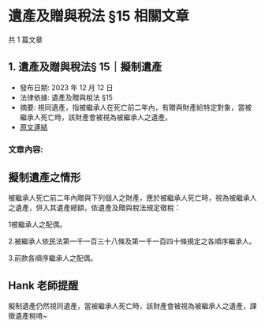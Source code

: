 # 遺產及贈與稅法 §15 相關文章

共 1 篇文章

## 1. 遺產及贈與稅法§ 15｜擬制遺產

- 發布日期: 2023 年 12 月 12 日
- 法律依據: 遺產及贈與稅法 §15
- 摘要: 視同遺產，指被繼承人在死亡前二年內，有贈與財產給特定對象，當被繼承人死亡時，該財產會被視為被繼承人之遺產。
- [原文連結](https://www.jasper-realestate.com/%e9%81%ba%e7%94%a2%e5%8f%8a%e8%b4%88%e8%88%87%e7%a8%85%e6%b3%95-15%e6%93%ac%e5%88%b6_%e9%81%ba%e7%94%a2/)

### 文章內容:

## 擬制遺產之情形

被繼承人死亡前二年內贈與下列個人之財產，應於被繼承人死亡時，視為被繼承人之遺產，併入其遺產總額，依遺產及贈與稅法規定徵稅：

1被繼承人之配偶。

2.被繼承人依民法第一千一百三十八條及第一千一百四十條規定之各順序繼承人。

3.前款各順序繼承人之配偶。

## Hank 老師提醒

擬制遺產仍然視同遺產，當被繼承人死亡時，該財產會被視為被繼承人之遺產，課徵遺產稅唷~